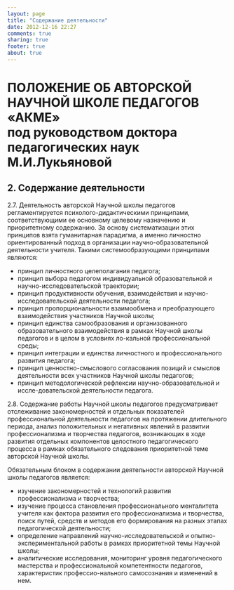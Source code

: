 ```yaml
---
layout: page
title: "Содержание деятельности"
date: 2012-12-16 22:27
comments: true
sharing: true
footer: true
about: true
---
```


# ПОЛОЖЕНИЕ ОБ АВТОРСКОЙ НАУЧНОЙ ШКОЛЕ ПЕДАГОГОВ «АКМЕ» <br> под руководством доктора педагогических наук М.И.Лукьяновой

## 2. Содержание деятельности

2.7. Деятельность авторской Научной школы педагогов регламентируется психолого-дидактическими принципами, соответствующими ее основному целевому назначению и приоритетному содержанию. За основу систематизации этих принципов взята гуманитарная парадигма, а именно личностно ориентированный подход в организации научно-образовательной деятельности учителя. Такими системообразующими принципами являются:

  - принцип личностного целеполагания педагога;
  - принцип выбора педагогом индивидуальной образовательной и научно-исследовательской траектории;
  - принцип продуктивности обучения, взаимодействия и научно-исследовательской деятельности педагога;
  - принцип пропорциональности взаимообмена и преобразующего взаимодействия участников Научной школы;
  - принцип единства самообразования и организованного образовательного взаимодействия в рамках Научной школы педагогов и в целом в условиях ло-кальной профессиональной среды;
  - принцип интеграции и единства личностного и профессионального развития педагога;
  - принцип ценностно-смыслового согласования позиций и смыслов деятельности всех участников Научной школы педагогов;
  - принцип методологической рефлексии научно-образовательной и иссле-довательской деятельности педагога.

2.8. Содержание работы Научной школы педагогов предусматривает отслеживание закономерностей и отдельных показателей профессиональной деятельности педагогов на протяжении длительного периода, анализ положительных и негативных явлений в развитии профессионализма и творчества педагогов, возникающих в ходе развития отдельных компонентов целостного педагогического процесса в рамках обязательного следования приоритетной теме авторской Научной школы.

Обязательным блоком в содержании деятельности авторской Научной школы педагогов является:

  - изучение закономерностей и технологий развития профессионализма и творчества;
  - изучение процесса становления профессионального менталитета учителя как фактора развития его профессионализма и творчества, поиск путей, средств и методов его формирования на разных этапах педагогической деятельности;
  - определение направлений научно-исследовательской и опытно-экспериментальной работы в рамках приоритетной темы Научной школы;
  - аналитические исследования, мониторинг уровня педагогического мастерства и профессиональной компетентности педагогов, характеристик профессио-нального самосознания и изменений в нем.
